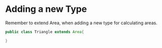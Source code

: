 # Adding a new Type
Remember to extend Area, when adding a new type for calculating areas.

```java
public class Triangle extends Area{

}
```
